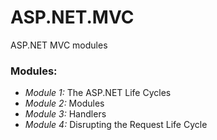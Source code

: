 # ASP.NET.MVC
ASP.NET MVC modules

### Modules: 
 - *Module 1:* The ASP.NET Life Cycles
 - *Module 2:* Modules
 - *Module 3:* Handlers
 - *Module 4:* Disrupting the Request Life Cycle
